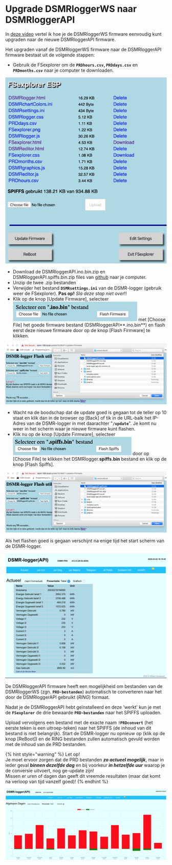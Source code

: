 # Upgrade DSMRloggerWS naar DSMRloggerAPI

In [deze video](https://youtu.be/Pq-Zm-o8Xo8) vertel ik hoe je de DSMRloggerWS firmware eenvoudig kunt upgraden naar de nieuwe DSMRloggerAPI firmware.

Het upgraden vanaf de DSMRloggerWS firmware naar de DSMRloggerAPI firmware bestaat uit de volgende stappen:

* Gebruik de FSexplorer om de **`PRDhours.csv`, `PRDdays.csv`** en **`PRDmonths.csv`** naar je computer te downloaden.

![](.gitbook/assets/fsexplorer_ws.png)

* Download de DSMRloggerAPI.ino.bin.zip en DSMRloggerAPI.spiffs.bin.zip files van [github](https://github.com/mrWheel/DSMRloggerAPI/releases) naar je computer.
* Unzip de twee .zip bestanden
* Verwijder het bestand **`DSMRsettings.ini`** van de DSMR-logger \(gebruik weer de FSexplorer\). **Pas op!** _Sla deze stap niet over_!!
* Klik op de knop \[Update Firmware\], selecteer ![](.gitbook/assets/chooseino.png) met \[Choose File\] het goede firmware bestand \(DSMRloggerAPI**.ino.bin**\) en flash eerst deze nieuwe firmware door op de knop \[Flash Firmware\] te klikken.

![](.gitbook/assets/flash_ino_bin.png)

* Wacht na de boodschap dat de update goed is gegaan tot de teller op 10 staat en klik dan in de browser op \[Back\] of tik in de URL-balk het IP-Adres van de DSMR-logger in met daarachter "**`/update`**". Je komt nu weer in het scherm waar je nieuwe firmware kunt flashen.
* Klik nu op de knop \[Update Firmware\], selecteer ![](.gitbook/assets/choosespiffs.png) door op \[Choose File\] te klikken het DSMRlogger.**spiffs.bin** bestand en klik op de knop \[Flash Spiffs\]. 

![](.gitbook/assets/flash_spiffs.bin.png)

  
 Als het flashen goed is gegaan verschijnt na enige tijd het start scherm van de DSMR-logger.

![](.gitbook/assets/dsmrloggerapi-actual.png)

De DSMRloggerAPI firmware heeft een mogelijkheid om bestanden van de DSMRloggerWS \(zgn. **`PRD-bestanden`**\) automatisch te converteren naar het door de DSMRloggerAPI gebruikt \(_RING_\) formaat.

Nadat je de DSMRloggerAPI hebt geïnstalleerd en deze 'werkt' kun je met de **`FSexplorer`** de drie bewaarde **`PRD-bestanden`** naar het SPIFFS uploaden.

Upload vervolgens een bestand met de exacte naam **`!PRDconvert`** \(het eerste teken is een uitroep-teken\) naar het SPIFFS \(de inhoud van dit bestand is niet belangrijk\). Start de DSMR-logger nu opnieuw op \(klik op de knop \[ReBoot\]\) en de RING bestanden zullen automatisch gevuld worden met de inhoud van de PRD bestanden.

{% hint style="warning" %}
Let op!   
Je moet ervoor zorgen dat de PRD bestanden _**zo actueel mogelijk**_, maar in ieder geval _**binnen dezelfde dag**_ en bij voorkeur _**in hetzelfde uur**_ waarop je de conversie uitvoert, nog ge-update zijn!   
Missen er uren of dagen dan geeft dit vreemde resultaten \(maar dat komt na verloop van tijd vanzelf goed\)!
{% endhint %}

![](.gitbook/assets/dsmrloggerapi-days.png)

